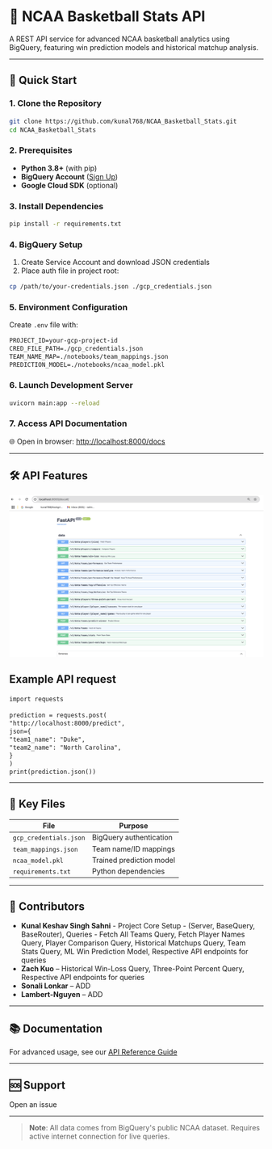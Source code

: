 # 🏀 NCAA Basketball Stats API

A REST API service for advanced NCAA basketball analytics using BigQuery, featuring win prediction models and historical matchup analysis.

---

## 🚀 Quick Start

### 1. Clone the Repository
```bash
git clone https://github.com/kunal768/NCAA_Basketball_Stats.git
cd NCAA_Basketball_Stats
```


### 2. Prerequisites
- **Python 3.8+** (with pip)
- **BigQuery Account** ([Sign Up](https://cloud.google.com/bigquery))
- **Google Cloud SDK** (optional)

### 3. Install Dependencies
```bash
pip install -r requirements.txt
```


### 4. BigQuery Setup
1. Create Service Account and download JSON credentials
2. Place auth file in project root:
```bash
cp /path/to/your-credentials.json ./gcp_credentials.json
```


### 5. Environment Configuration
Create `.env` file with:
```env
PROJECT_ID=your-gcp-project-id
CRED_FILE_PATH=./gcp_credentials.json
TEAM_NAME_MAP=./notebooks/team_mappings.json
PREDICTION_MODEL=./notebooks/ncaa_model.pkl
```


### 6. Launch Development Server
```bash
uvicorn main:app --reload
```


### 7. Access API Documentation
🌐 Open in browser: [http://localhost:8000/docs](http://localhost:8000/docs)

---

## 🛠️ API Features
<img src = "public/updated_dashboard.png" />

## Example API request 

```python3 
import requests

prediction = requests.post(
"http://localhost:8000/predict",
json={
"team1_name": "Duke",
"team2_name": "North Carolina",
}
)
print(prediction.json())
```


---

## 🔑 Key Files

| File                  | Purpose                          |
|-----------------------|---------------------------------|
| `gcp_credentials.json`| BigQuery authentication         |
| `team_mappings.json`  | Team name/ID mappings           |
| `ncaa_model.pkl`      | Trained prediction model        |
| `requirements.txt`    | Python dependencies             |

---

## 👥 Contributors

- **Kunal Keshav Singh Sahni** - Project Core Setup - (Server, BaseQuery, BaseRouter), Queries - Fetch All Teams Query, Fetch Player Names Query, Player Comparison Query, Historical Matchups Query, Team Stats Query, ML Win Prediction Model, Respective API endpoints for queries
- **Zach Kuo** – Historical Win-Loss Query, Three-Point Percent Query, Respective API endpoints for queries
- **Sonali Lonkar** – ADD
- **Lambert-Nguyen** – ADD

---

## 📚 Documentation

For advanced usage, see our [API Reference Guide](API_REFERENCE.md)

---

## 🆘 Support

Open an issue

---

> **Note**: All data comes from BigQuery's public NCAA dataset. Requires active internet connection for live queries.
